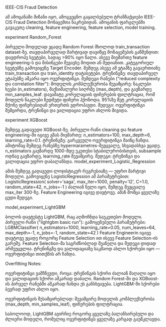 IEEE-CIS Fraud Detection

ამ ამოცანაში მიზანი იყო, ამოგვეცნო გაყალბებული ტრანზაქციები IEEE-CIS Fraud Detection მონაცემთა ნაკრებიდან. ამოცანის ფარგლებში გავაკეთე cleaning, feature engineering, feature selection, model training.

experiment Random_Forest

პირველი მოდელად ვცადე Random Forest მხოლოდ train_transaction dataset-ზე.
თავდაპირველად მარტივად დავიწყე მონაცემების გაწმენდით: დავდროპე სვეტები, სადაც >90% იყო ნალი. ასევე მივმართე feature engineering-ს და მისინგები შევავსე მოდით ან მედიანით. კატეგორიულ სვეტებზე გამოვიყენე Target Encoder. შემდეგ ასევე ამ ეტაპზე გავაერთიანე train_transaction და train_identity დატასეტები.
ტრენინგზე: თავდაპირველ ეტაპებზე აშკარა იყო ოვერფიტინგი.
შემდეგი რანები ("reduced complexity და correlation filter"):
მოდელის კომპლექსურობა შევამცირე: ნაკლები ხეები (n_estimators), მაქსიმალური სიღრმე (max_depth), და გავზარდე min_samples_leaf. დავამატე კორელაციის ფიჩერების ფილტრაცია, რომ მოდელს ნაკლები ზედმეტი ფიჩერი ჰქონოდა. 95%ზე მეტ კორელაციის მქონე ფიჩერებიდან ერთერთს ვდროპავდი.
შედეგი: ოვერფიტინგი შემცირდა, ტრენინგი და ვალიდაცია უფრო ახლოს მივიდა.

experiment XGBoost

შემდეგ გადავედი XGBoost-ზე.
პირველი რანი cleaning და feature engineering-ში იგივე გზას მივმართე:
n_estimators=100, max_depth=6, learning_rate=0.1.
ტრენინგზე: გარკვეული ოვერფიტინგი მაინც ჩანდა.
ამიტომაც შემდეგ რანებზე hypermarametres-შევცვალე, სხვადასხვა ვცადე.
n_estimators გავზარდე 1000-მდე უკეთესი სტაბილურობისთვის, subsample ოდნავ გავზარდე, learning_rate შევამცირე.
შედეგი: ტრენინგი და ვალიდაცია უფრო დაბალანსდა.
model_experiment_Logistic_Regression

ამის შემდეგ გადავედი ლოჯისტიკურ რეგრესიაზე — უფრო მარტივი მოდელი.
გამოვიყენე LogisticRegression ამ პარამეტრებით:
LogisticRegression(
    solver='saga',
    max_iter=1000,
    penalty='l2',
    C=1.0,
    random_state=42,
    n_jobs=-1
)
ძალიან ნელი იყო, შემდეგ შევცვალე max_iter 300-ზე.
Feature Engineering იგივე დავტოვე.
ამან მომცა ყველაზე ცუდი შედეგი.

model_experiment_LightGBM

ბოლოს დავტესტე LightGBM, რაც აღმოჩნდა საუკეთესო მოდელი.
პირველი რანი ("lightgbm basic run"):
გამოყენებული პარამეტრები:
LGBMClassifier(
    n_estimators=1000,
    learning_rate=0.05,
    num_leaves=64,
    max_depth=-1,
    n_jobs=-1,
    random_state=42
)
Feature Engineerin იგივე დავტოვე
ვცადე როგორც Feature Selection ით ისევე Feature Selection-ის გარეშე. Feature Selection-მა საგრძნობლად შეანელა და შედეგი დიდად არშეუცვლია.
ტრენინგზე და ვალიდაციაზე საკმაოდ ახლო სქორები იყო — ოვერფიტინგი თითქმის არ ჩანდა.

Overfitting Notes:

ოვერფიტინგი ვამჩნევდი, როცა:
ტრენინგის სქორი ძალიან მაღალი იყო და ვალიდაციის სქორი აშკარად დაბალი.
Random Forest-ში და XGBoost-ის პირველ რანებში აშკარად ჩანდა ეს განსხვავება.
LightGBM-ში სქორები ბევრად უფრო ახლო იყო.

ოვერფიტინგის შესამცირებლად:
შევამცირე მოდელის კომპლექსურობა (max_depth, min_samples_leaf), ფიჩერების ფილტრაცია.

საბოლოოდ, LightGBM ავირჩიე როგორც ყველაზე ბალანსირებული და ძლიერი მოდელი, რომელიც ოვერფიტინგს ყველაზე კარგად გაუმკლავდა.
